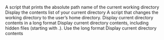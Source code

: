A script that prints the absolute path name of the current working directory
Display the contents list of your current directory
A script that changes the working directory to the user’s home directory.
Display current directory contents in a long format
Display current directory contents, including hidden files (starting with .). Use the long format
Display current directory contents
